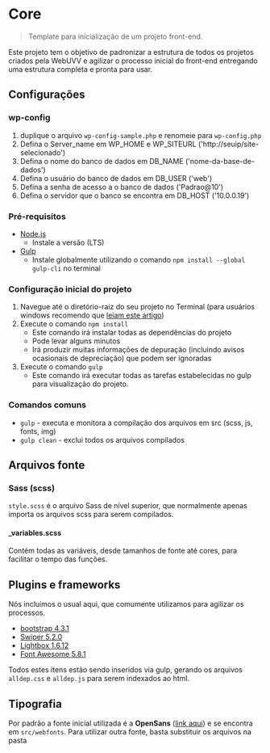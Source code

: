 # Core
> Template para inicialização de um projeto front-end.

Este projeto tem o objetivo de padronizar a estrutura de todos os projetos criados pela WebUVV e agilizar o processo inicial do front-end entregando uma estrutura completa e pronta para usar.

## Configurações

### wp-config
1. duplique o arquivo `wp-config-sample.php` e renomeie para `wp-config.php`
2. Defina o Server_name em WP_HOME e WP_SITEURL ('http://seuip/site-selecionado')
3. Defina o nome do banco de dados em DB_NAME ('nome-da-base-de-dados')
4. Defina o usuário do banco de dados em DB_USER ('web')
5. Defina a senha de acesso a o banco de dados ('Padrao@10')
6. Defina o servidor que o banco se encontra em DB_HOST ('10.0.0.19')

### Pré-requisitos

- [Node.js](https://nodejs.org/en/download/)
  - Instale a versão (LTS)
- [Gulp](http://gulpjs.com/)
  - Instale globalmente utilizando o comando `npm install --global gulp-cli` no terminal

### Configuração inicial do projeto

1. Navegue até o diretório-raiz do seu projeto no Terminal (para usuários windows recomendo que [leiam este artigo](https://www.felipefialho.com/blog/2017/usando-o-terminal-do-linux-no-windows))
2. Execute o comando `npm install`
	- Este comando irá instalar todas as dependências do projeto
	- Pode levar alguns minutos
	- Irá produzir muitas informações de depuração (incluindo avisos ocasionais de depreciação) que podem ser ignoradas
3. Execute o comando `gulp`
	- Este comando irá executar todas as tarefas estabelecidas no gulp para visualização do projeto.

### Comandos comuns
- `gulp` - executa e monitora a compilação dos arquivos em src (scss, js, fonts, img)
- `gulp clean` - exclui todos os arquivos compilados

## Arquivos fonte
### Sass (scss)

`style.scss` é o arquivo Sass de nível superior, que normalmente apenas importa os arquivos scss para serem compilados.

#### _variables.scss

Contém todas as variáveis, desde tamanhos de fonte até cores, para facilitar o tempo das funções.

## Plugins e frameworks
Nós incluímos o usual aqui, que comumente utilizamos para agilizar os processos.
- [bootstrap 4.3.1](https://getbootstrap.com/)
- [Swiper 5.2.0](https://idangero.us/swiper/)
- [Lightbox 1.6.12](http://sachinchoolur.github.io/lightGallery/)
- [Font Awesome 5.8.1](https://fontawesome.com/)

Todos estes itens estão sendo inseridos via gulp, gerando os arquivos `alldep.css` e `alldep.js` para serem indexados ao html.


## Tipografia

Por padrão a fonte inicial utilizada é a **OpenSans** ([link aqui](https://fonts.google.com/specimen/Open+Sans?selection.family=Open+Sans)) e se encontra em `src/webfonts`. Para utilizar outra fonte, basta substituir os arquivos na pasta
